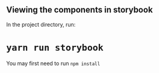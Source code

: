 ## Viewing the components in storybook

In the project directory, run:

# `yarn run storybook`

You may first need to run `npm install`
